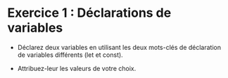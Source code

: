 # Exercice 1 : Déclarations de variables 
 
- Déclarez deux variables en utilisant les deux mots-clés de déclaration de variables différents (let et const).

- Attribuez-leur les valeurs de votre choix.